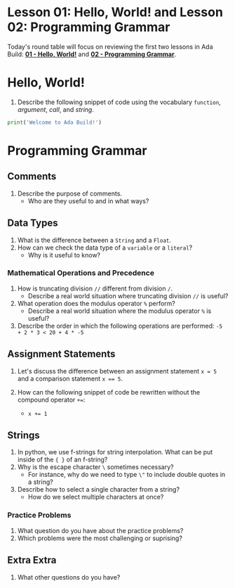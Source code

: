 # Lesson 01: Hello, World! and Lesson 02: Programming Grammar

Today's round table will focus on reviewing the first two lessons in Ada Build: [**01 - Hello, World!**](XXX) and [**02 - Programming Grammar**](XXX).

# Hello, World!

1. Describe the following snippet of code using the vocabulary `function`, *argument*, *call*, and *string*.

```python
print('Welcome to Ada Build!')
```

# Programming Grammar

## Comments
1. Describe the purpose of comments. 
    * Who are they useful to and in what ways?
    
## Data Types

1. What is the difference between a `String` and a `Float`.
1. How can we check the data type of a `variable` or a `literal`?
    - Why is it useful to know?

### Mathematical Operations and Precedence

1. How is truncating division `//` different from division `/`. 
    - Describe a real world situation where truncating division `//` is useful?
1. What operation does the modulus operator `%` perform?
    - Describe a real world situation where the modulus operator `%` is useful?
1. Describe the order in which the following operations are performed:
    `-5 + 2 * 3 < 20 + 4 * -5`

## Assignment Statements

1. Let's discuss the difference between an assignment statement `x = 5` and a comparison statement `x == 5`.

1. How can the following snippet of code be rewritten without the compound operator `+=`:
     - `x += 1`

## Strings

1. In python, we use f-strings for string interpolation. What can be put inside of the `{ }` of an f-string?
1. Why is the escape character `\` sometimes necessary? 
    * For instance, why do we need to type `\"` to include double quotes in a string?
1. Describe how to select a single character from a string?
    - How do we select multiple characters at once?

### Practice Problems

1. What question do you have about the practice problems?
1. Which problems were the most challenging or suprising?

## Extra Extra

1. What other questions do you have?
